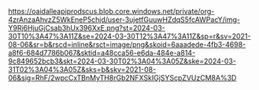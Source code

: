 https://oaidalleapiprodscus.blob.core.windows.net/private/org-4zrAnzaAhvzZ5WkEneP5chjd/user-3ujetfGuuwHZdqS5fcAWPacY/img-Y9Rj6HjuGjCsab3hUx396XxE.png?st=2024-03-30T10%3A47%3A11Z&se=2024-03-30T12%3A47%3A11Z&sp=r&sv=2021-08-06&sr=b&rscd=inline&rsct=image/png&skoid=6aaadede-4fb3-4698-a8f6-684d7786b067&sktid=a48cca56-e6da-484e-a814-9c849652bcb3&skt=2024-03-30T02%3A04%3A05Z&ske=2024-03-31T02%3A04%3A05Z&sks=b&skv=2021-08-06&sig=RhF/2wpcCxTBnMyTH8rGb2NFXSkIGjSYScpZVUzCM8A%3D
